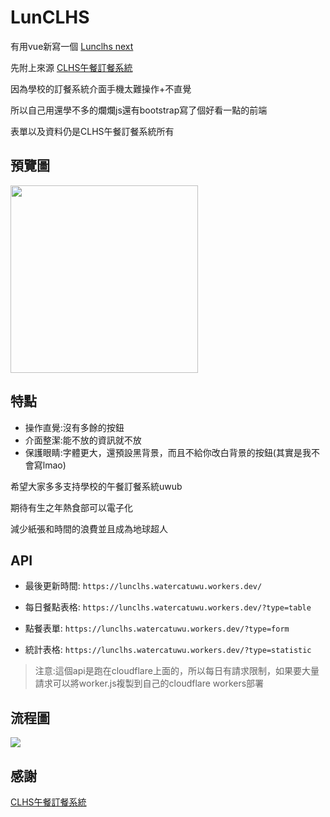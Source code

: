 # LunCLHS

有用vue新寫一個
[Lunclhs next](https://github.com/watercatuwu/lunclhsnext)

先附上來源
[CLHS午餐訂餐系統](https://sites.google.com/view/clhs-lunch/v-2-0)

因為學校的訂餐系統介面手機太難操作+不直覺

所以自己用還學不多的爛爛js還有bootstrap寫了個好看一點的前端

表單以及資料仍是CLHS午餐訂餐系統所有

## 預覽圖
<img src="https://cdn.discordapp.com/attachments/1046603288251990099/1216188996191780945/Screenshot_2024-03-10-09-00-39-54_e4424258c8b8649f6e67d283a50a2cbc.jpg?ex=65ff7b44&is=65ed0644&hm=5444f9a740961d801c8f95caf3e73a4f7382a18ac8beeae5ba56f2009a27be99&" width=300px>

## 特點

- 操作直覺:沒有多餘的按鈕
- 介面整潔:能不放的資訊就不放
- 保護眼睛:字體更大，還預設黑背景，而且不給你改白背景的按鈕(其實是我不會寫lmao)

希望大家多多支持學校的午餐訂餐系統uwub

期待有生之年熱食部可以電子化

減少紙張和時間的浪費並且成為地球超人

## API

- 最後更新時間: `https://lunclhs.watercatuwu.workers.dev/`

- 每日餐點表格: `https://lunclhs.watercatuwu.workers.dev/?type=table`

- 點餐表單: `https://lunclhs.watercatuwu.workers.dev/?type=form`

- 統計表格: `https://lunclhs.watercatuwu.workers.dev/?type=statistic`

> 注意:這個api是跑在cloudflare上面的，所以每日有請求限制，如果要大量請求可以將worker.js複製到自己的cloudflare workers部署

## 流程圖

![](https://cdn.discordapp.com/attachments/1046603288251990099/1218553186571518022/flow.png?ex=66081517&is=65f5a017&hm=7651d337923ca8bb91aaaf30ef65295869b6ca144b46274006a5f073b70d4bd8&)

## 感謝

[CLHS午餐訂餐系統](https://sites.google.com/view/clhs-lunch/v-2-0)
